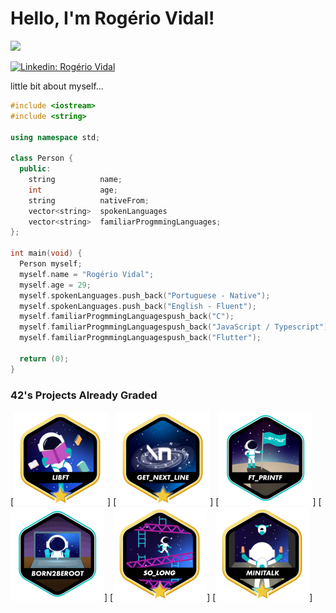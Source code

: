 <h1> Hello, I'm Rogério Vidal!</h1>

<img src="https://media.tenor.com/y2JXkY1pXkwAAAAM/cat-computer.gif">

[![Linkedin: Rogério Vidal](https://img.shields.io/badge/-_rogériovidal-blue?style=flat-square&logo=Linkedin&logoColor=white&link=https://www.linkedin.com/in/rog%C3%A9rio-vidal-a45201271/)](https://www.linkedin.com/in/rog%C3%A9rio-vidal-a45201271/)

 little bit about myself...

```cpp
#include <iostream>
#include <string>

using namespace std;

class Person {
  public:
    string          name;
    int             age;
    string          nativeFrom;
    vector<string>  spokenLanguages
    vector<string>  familiarProgmmingLanguages;
};

int main(void) {
  Person myself;
  myself.name = "Rogério Vidal";
  myself.age = 29;
  myself.spokenLanguages.push_back("Portuguese - Native");
  myself.spokenLanguages.push_back("English - Fluent");
  myself.familiarProgmmingLanguagespush_back("C");
  myself.familiarProgmmingLanguagespush_back("JavaScript / Typescript");
  myself.familiarProgmmingLanguagespush_back("Flutter");

  return (0);
}
```

### 42's Projects Already Graded 
[![](./icons/libft.png)]
[![](./icons/get_next_line.png)]
[![](./icons/ft_printfe.png)]
[![](./icons/born2beroote.png)]
[![](./icons/so_longm.png)]
[![](./icons/minitalkm.png)]
